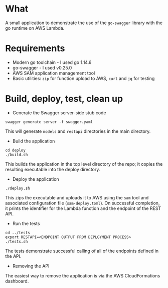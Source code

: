 # What

A small application to demonstrate the use of the `go-swagger` library with the
go runtime on AWS Lambda.

# Requirements

- Modern go toolchain - I used go 1.14.6
- go-swagger - I used v0.25.0
- AWS SAM application management tool
- Basic utilities: `zip` for function upload to AWS, `curl` and `jq` for testing

# Build, deploy, test, clean up

- Generate the Swagger server-side stub code

```
swagger generate server -f swagger.yaml
```

This will generate `models` and `restapi` directories in the main directory.

- Build the application

```
cd deploy
./build.sh
```

This builds the application in the top level directory of the repo; it copies
the resulting executable into the deploy directory.

- Deploy the application

```
./deploy.sh
```

This zips the executable and uploads it to AWS using the `sam` tool and
associated configuration file (`sam-deploy.toml`). On successful completion, it
prints the identifier for the Lambda function and the endpoint of the REST API.

- Run the tests

```
cd ../tests
export RESTAPI=<ENDPOINT OUTPUT FROM DEPLOYMENT PROCESS>
./tests.sh
```

The tests demonstrate successful calling of all of the endpoints defined in the
API.

- Removing the API

The easiest way to remove the application is via the AWS CloudFormations
dashboard.


